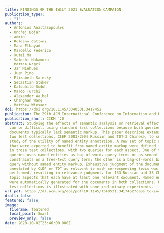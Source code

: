 ```yaml
---
title: FINDINGS OF THE IWSLT 2021 EVALUATION CAMPAIGN
publication_types:
  - "1"
authors:
  - Antonios Anastasopoulos 
  - Ondřej Bojar 
  - admin 
  - Roldano Cattoni
  - Maha Elbayad
  - Marcello Federico
  - Xutai Ma
  - Satoshi Nakamura
  - Matteo Negri
  - Jan Niehues
  - Juan Pino
  - Elizabeth Salesky
  - Sebastian Stüker
  - Katsuhito Sudoh
  - Marco Turchi
  - Alexander Waibel
  - Changhan Wang
  - Matthew Wiesner
doi: https://doi.org/10.1145/3340531.3417452
publication: The 29th ACM International Conference on Information and Knowledge Management
publication_short: CIKM '20
abstract: Studying the effects of semantic analysis on retrieval effectiveness
  can be difficult using standard test collections because both queries and
  documents typically lack semantic markup. This paper describes extensions to
  two test collections, CLEF 2003/2004 Russian and TDT-3 Chinese, to support
  study of the utility of named entity annotation. A new set of topic aspects
  that were expected to benefit from named entity markup were defined for topics
  in those test collections, with two queries for each aspect. One of these
  queries uses named entities as bag-of-words query terms or as semantic
  constraints on a free-text query term; the other is a bag-of-words baseline
  query without named entity markup. Exhaustive judgment of the documents
  annotated by CLEF or TDT as relevant to each corresponding topic was
  performed, resulting in relevance judgments for 133 Russian and 33 Chinese
  topic aspects that each have at least one relevant document. Named entity tags
  were automatically generated for the documents in both collections. Use of the
  test collections is illustrated with some preliminary experiments.
url_pdf: https://dl.acm.org/doi/pdf/10.1145/3340531.3417452?casa_token=gUuMoXPta_sAAAAA:hO_JngG-ADYqC_fEs4fRoWhfyF2kJuPjQCtGuBLQppxfOn7NuVIiLRbO3xMYXj4Kp27CVg4ijEop3w
draft: false
featured: false
image:
  filename: featured
  focal_point: Smart
  preview_only: false
date: 2020-10-02T23:46:00.000Z
---
```

